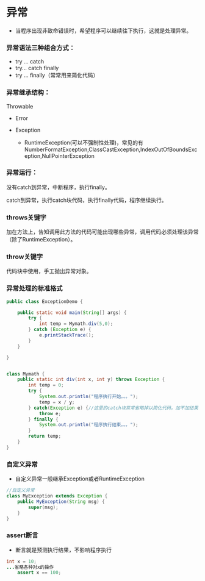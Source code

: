 # 异常

* 当程序出现非致命错误时，希望程序可以继续往下执行，这就是处理异常。





### 异常语法三种组合方式：

* try ...  catch
* try...   catch   finally
* try ...  finally（常常用来简化代码）



### 异常继承结构：

Throwable

* Error

  

* Exception

  * RuntimeException(可以不强制性处理)，常见的有NumberFormatException,ClassCastException,IndexOutOfBoundsException,NullPointerException





### 异常运行：

没有catch到异常，中断程序，执行finally。

catch到异常，执行catch块代码，执行finally代码，程序继续执行。





### throws关键字

加在方法上，告知调用此方法的代码可能出现哪些异常，调用代码必须处理该异常（除了RuntimeException）。



### throw关键字

代码块中使用，手工抛出异常对象。





### 异常处理的标准格式

```java
public class ExceptionDemo {

	public static void main(String[] args) {
		try {
			int temp = Mymath.div(5,0);
		} catch (Exception e) {
			e.printStackTrace();
		}
	}

}


class Mymath {
	public static int div(int x, int y) throws Exception {
		int temp = 0;
		try {
			System.out.println("程序执行开始。。。");
			temp = x / y;
		} catch(Exception e) {//这里的catch块常常省略掉以简化代码。加不加结果都是一样的。
			throw e;
		} finally {
			System.out.println("程序执行结束。。。");
		}
		return temp;
	}
}
```



### 自定义异常

* 自定义异常一般继承Exception或者RuntimeException

```java
//自定义异常
class MyException extends Exception {
	public MyException(String msg) {
		super(msg);
	}
}
```





### assert断言

* 断言就是预测执行结果，不影响程序执行

```java
int x = 10;
...省略各种对x的操作
    assert x == 100;
```

